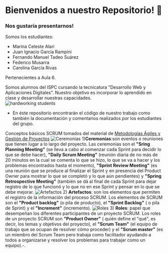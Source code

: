<h1> Bienvenidos a nuestro Repositorio!  &#129409 </h1>
  
 <h3>  Nos gustaría presentarnos! </h3> 
  
  Somos los estudiantes:
  - Marina Celeste Alari
  - Juan Ignacio García Rampini
  - Fernando Manuel Tadeo Suárez
  - Federico Musarra 
  - Carolina García Rivas
  
  Pertenecientes a Aula 6. 
  
  
 Somos alumnos del ISPC cursando la tecnicatura "Desarrollo Web y Aplicaciones Digitales". Nuestro objetivo es incorporar lo aprendido en clase y desarrollar nuestras capacidades.  
  ![hardworking students](https://user-images.githubusercontent.com/106404328/172562213-1633de4f-60e1-441d-9310-9cd1c8bd5614.gif)

- En éste repositorio encontrarán el código de nuestro trabajo como también la documentación y comentarios realizados por los estudiantes del grupo.

Conceptos básicos SCRUM tomados del material de [Metodologías Ágiles y Gestión de Proyectos](https://acceso.ispc.edu.ar/mod/book/view.php?id=22421)
![Ceremonias](https://pbs.twimg.com/media/Ec45085XkAEmRz9.jpg) 1)**Ceremonias**:son eventos o reuniones que tienen lugar a lo largo del proyecto. Las ceremonias son el **"Sring Planning Meeting"** (se lleva a cabo al comenzar cada Sprint para decidir lo que se debe hacer), **"Daily Scrum Meeting"** (reunión diaria de no más de 20 minutos en la cual se comenta lo que se hizo, lo que se va a hacer y los problemas encontrados hasta el momento), **"Sprint Review Meeting"** (es una reunión que se produce al finalizar el Sprint y en presencia del Product Owner para mostrar lo que se completó y lo que aún pendientes) y **"Spring Retrospective Meeting"** (también se dá al final de cada Sprint para dejar registro de lo que funcionó y lo que no en ese Sprint y pensar en lo que se debe mejorar.
![Artefactos](https://kzi.mx/wp-content/uploads/2020/03/artefactos_de_scrum-1024x436.png) 2) **Artefactos**: son los elementos que permiten el registro de la información del proceso SCRUM. Los elementos de SCRUM son el **"Product backlog"** (o pila de producto), el **"Sprint Backlog"** ( o pila de Sprint) y el **"Increment"** (incremento).
![Roles](https://www.filepicker.io/api/file/bxSJWXXnSxGPfKf2IFxx) 3) **Roles**: papel que desempeñan los diferentes participantes de un proyecto SCRUM. Los roles de un proyecto SCRUM son **"Product Owner"** ( quién define el "qué", es decir, los temas y objetivos del proyecto), el **"Scrum Team"** (el equipo de trabajo que se ocupan de resolver cómo proceder) y el **"Scrum master"** (es un miembro del Scrum Team pero trabaja como facilitador ayudando a todos a organizarse y resolver los problemas para trabajar como un equipo).-.
